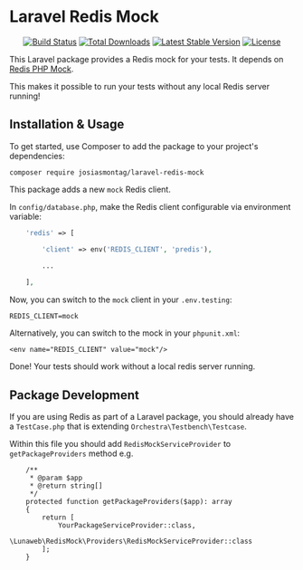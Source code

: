 # Laravel Redis Mock


<p align="center">
<a href="https://github.com/josiasmontag/laravel-redis-mock/actions/workflows/run-tests.yml"><img src="https://github.com/josiasmontag/laravel-redis-mock/actions/workflows/run-tests.yml/badge.svg" alt="Build Status"></a>
<a href="https://packagist.org/packages/josiasmontag/laravel-redis-mock"><img src="https://poser.pugx.org/josiasmontag/laravel-redis-mock/d/total.svg" alt="Total Downloads"></a>
<a href="https://packagist.org/packages/josiasmontag/laravel-redis-mock"><img src="https://poser.pugx.org/josiasmontag/laravel-redis-mock/v/stable.svg" alt="Latest Stable Version"></a>
<a href="https://packagist.org/packages/josiasmontag/laravel-redis-mock"><img src="https://poser.pugx.org/josiasmontag/laravel-redis-mock/license.svg" alt="License"></a>
</p>


This Laravel package provides a Redis mock for your tests. It depends on [Redis PHP Mock](https://github.com/M6Web/RedisMock).

This makes it possible to run your tests without any local Redis server running!


## Installation & Usage


To get started, use Composer to add the package to your project's dependencies:

    composer require josiasmontag/laravel-redis-mock


This package adds a new `mock` Redis client.

In `config/database.php`, make the Redis client configurable via environment variable:

```php
    'redis' => [

        'client' => env('REDIS_CLIENT', 'predis'),

        ...
        
    ],
```

Now, you can switch to the `mock` client in your `.env.testing`:
```
REDIS_CLIENT=mock
```
Alternatively, you can switch to the mock in your `phpunit.xml`:
```
<env name="REDIS_CLIENT" value="mock"/>
```
Done! Your tests should work without a local redis server running.

## Package Development
If you are using Redis as part of a Laravel package, you should already have a `TestCase.php` that is extending `Orchestra\Testbench\Testcase`. 

Within this file you should add `RedisMockServiceProvider` to `getPackageProviders` method
e.g.

```
    /**
     * @param $app
     * @return string[]
     */
    protected function getPackageProviders($app): array
    {
        return [
            YourPackageServiceProvider::class,
            \Lunaweb\RedisMock\Providers\RedisMockServiceProvider::class
        ];
    }
```    


